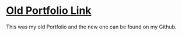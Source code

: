 # [Old Portfolio Link](https://sumit-1011.github.io/portfolio-old/)
This was my old Portfolio and the new one can be found on my Github.
